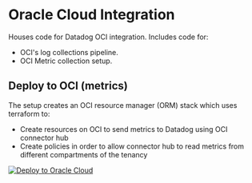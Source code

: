 # Oracle Cloud Integration
Houses code for Datadog OCI integration. Includes code for:
* OCI's log collections pipeline.
* OCI Metric collection setup.



## Deploy to OCI (metrics)

The setup creates an OCI resource manager (ORM) stack which uses terraform to:

* Create resources on OCI to send metrics to Datadog using OCI connector hub
* Create policies in order to allow connector hub to read metrics from different compartments of the tenancy

[![Deploy to Oracle Cloud](https://oci-resourcemanager-plugin.plugins.oci.oraclecloud.com/latest/deploy-to-oracle-cloud.svg)](https://cloud.oracle.com/resourcemanager/stacks/create?zipUrl=https://github.com/Datadog/oracle-cloud-integration/releases/latest/download/datadog-oci-orm.zip)